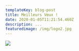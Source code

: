 ```yaml
---
templateKey: blog-post
title: Meilleurs Vœux !
date: 2020-01-05T11:21:54.460Z
description: ...
featuredimage: /img/logo2.jpg
---
```

![](/img/voeux-2020.jpg)
